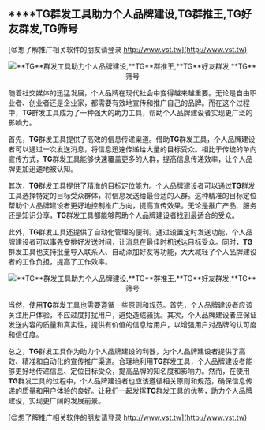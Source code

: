 ## ****TG**群发工具助力个人品牌建设,**TG**群推王,**TG**好友群发,**TG**筛号**

[😍想了解推广相关软件的朋友请登录 http://www.vst.tw](http://www.vst.tw)

 <center><img src="https://vst.tw/MP4/tuiguang/png/6.png" alt="**TG**群发工具助力个人品牌建设,**TG**群推王,**TG**好友群发,**TG**筛号"></center>

随着社交媒体的迅猛发展，个人品牌在现代社会中变得越来越重要。无论是自由职业者、创业者还是企业家，都需要有效地宣传和推广自己的品牌。而在这个过程中，**TG**群发工具成为了一种强大的助力工具，帮助个人品牌建设者实现更广泛的影响力。

首先，**TG**群发工具提供了高效的信息传递渠道。借助**TG**群发工具，个人品牌建设者可以通过一次发送消息，将信息迅速传递给大量的目标受众。相比于传统的单向宣传方式，**TG**群发工具能够快速覆盖更多的人群，提高信息传递效率，让个人品牌更加迅速地被认知。

其次，**TG**群发工具提供了精准的目标定位能力。个人品牌建设者可以通过**TG**群发工具选择特定的目标受众群体，将信息发送给最合适的人群。这种精准的目标定位帮助个人品牌建设者更好地控制推广方向，提高宣传效果。无论是推广产品、服务还是知识分享，**TG**群发工具都能够帮助个人品牌建设者找到最适合的受众。

此外，**TG**群发工具还提供了自动化管理的便利。通过设置定时发送功能，个人品牌建设者可以事先安排好发送时间，让消息在最佳时机送达目标受众。同时，**TG**群发工具也支持批量导入联系人、自动添加好友等功能，大大减轻了个人品牌建设者的工作负担，提高了工作效率。

 <center><img src="https://vst.tw/MP4/tuiguang/png/5.png" alt="**TG**群发工具助力个人品牌建设,**TG**群推王,**TG**好友群发,**TG**筛号"></center>

当然，使用**TG**群发工具也需要遵循一些原则和规范。首先，个人品牌建设者应该关注用户体验，不应过度打扰用户，避免造成骚扰。其次，个人品牌建设者应保证发送内容的质量和真实性，提供有价值的信息给用户，以增强用户对品牌的认可度和信任度。

总之，**TG**群发工具作为助力个人品牌建设的利器，为个人品牌建设者提供了高效、精准和自动化的宣传推广渠道。合理地利用**TG**群发工具，个人品牌建设者能够更好地传递信息、定位目标受众，提高品牌的知名度和影响力。然而，在使用**TG**群发工具的过程中，个人品牌建设者也应该遵循相关原则和规范，确保信息传递的质量和用户体验的良好。让我们一起发挥**TG**群发工具的优势，助力个人品牌建设，实现更广阔的发展前景。

[😍想了解推广相关软件的朋友请登录 http://www.vst.tw](http://www.vst.tw)



